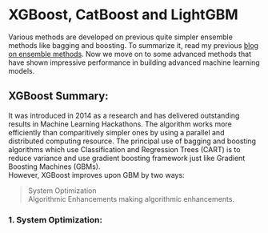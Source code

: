 # XGBoost, CatBoost and LightGBM
Various methods are developed on previous quite simpler ensemble methods like bagging and boosting. To summarize it, read my previous [blog on ensemble methods](https://github.com/SiddheshInamdar/MyLearningsAndNotes/blob/master/LearnedConceptsSummaries/Ensembles%20Summary.md).
Now we move on to some advanced methods that have shown impressive performance in building advanced machine learning models.
## XGBoost Summary: 
It was introduced in 2014 as a research and has delivered outstanding results in Machine Learning Hackathons. The algorithm works more efficiently than comparitively simpler ones by using a parallel and distributed computing resource. The principal use of bagging and boosting algorithms which use Classification and Regression Trees (CART) is to reduce variance and use gradient boosting framework just like Gradient Boosting Machines (GBMs).  
However, XGBoost improves upon GBM by two ways:
> System Optimization  
> Algorithmic Enhancements 
making algorithmic enhancements.
### 1. System Optimization:


